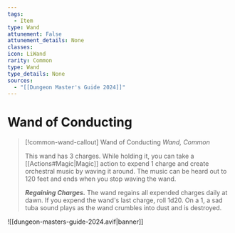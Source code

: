 ```yaml
---
tags:
  - Item
type: Wand
attunement: False
attunement_details: None
classes:
icon: LiWand
rarity: Common
type: Wand
type_details: None
sources: 
  - "[[Dungeon Master's Guide 2024]]"
---
```

# Wand of Conducting
>[!common-wand-callout] Wand of Conducting
>_Wand, Common_
>
>This wand has 3 charges. While holding it, you can take a [[Actions#Magic\|Magic]] action to expend 1 charge and create orchestral music by waving it around. The music can be heard out to 120 feet and ends when you stop waving the wand.
>
>**_Regaining Charges._** The wand regains all expended charges daily at dawn. If you expend the wand's last charge, roll 1d20. On a 1, a sad tuba sound plays as the wand crumbles into dust and is destroyed.
>


![[dungeon-masters-guide-2024.avif|banner]]